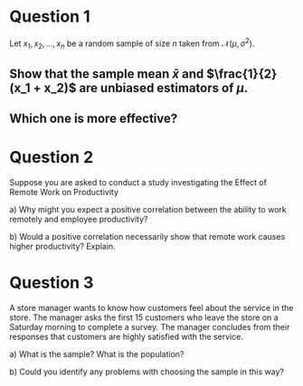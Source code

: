 # Question 1

Let $x_1, x_2, \ldots, x_n$ be a random sample of size $n$ taken from $\mathcal{N}(\mu, \sigma^2)$.

## Show that the sample mean $\bar{x}$ and $\frac{1}{2}(x_1 + x_2)$ are unbiased estimators of $\mu$.
## Which one is more effective?


# Question 2

Suppose you are asked to conduct a study investigating the Effect of Remote Work on Productivity

a) Why might you expect a positive correlation between the ability to work remotely and employee productivity?

b) Would a positive correlation necessarily show that remote work causes higher productivity? Explain.

# Question 3

A store manager wants to know how customers feel about the service in the store. The manager asks the first 15 customers who leave the store on a Saturday morning to complete a survey. The manager concludes from their responses that customers are highly satisfied with the service.

a) What is the sample? What is the population?

b) Could you identify any problems with choosing the sample in this way?
